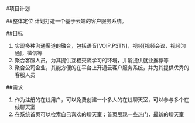 #项目计划

##整体定位
计划打造一个基于云端的客户服务系统。

##目标
1. 实现多种沟通渠道的融合，包括语音[VOIP,PSTN]，视频[视频会议，视频沟通]，微信等
2. 聚合客服人员，为其提供互相交流学习的环境，并能提供就业推荐等
3. 聚合公司企业，其能方便的在平台上开通云客户服务系统，并为其提供优秀的客服人员

##需求
1. 作为注册的在线用户，可以免费创建一个多人的在线聊天室，可以参与多个在线聊天室
2. 在系统首页可以检索自己喜欢的聊天室；首页展现一些热门，最新的聊天室